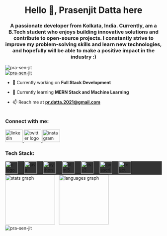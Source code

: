 <h1 align="center">Hello 👋, Prasenjit Datta here</h1>
<h3 align="center">A passionate developer from Kolkata, India. Currently, am a B.Tech student who enjoys building innovative solutions and contribute to open-source projects. I constantly strive to improve my problem-solving skills and learn new technologies, and hopefully will be able to make a positive impact in the industry :)</h3>

<div align="left">
  <img src="https://komarev.com/ghpvc/?username=pra-sen-jit&label=Profile%20views&color=0e75b6&style=flat" alt="pra-sen-jit" />
</div>

<div align="left">
  <a href="https://github.com/ryo-ma/github-profile-trophy">
    <img src="https://github-profile-trophy.vercel.app/?username=pra-sen-jit&theme=dracula" alt="pra-sen-jit" />
  </a>
</div>

- 🔭 Currently working on **Full Stack Development**

- 🌱 Currently learning **MERN Stack and Machine Learning**

- 📫 Reach me at **pr.datta.2021@gmail.com**

<img width="5" />
<h3 align="left">Connect with me:</h3>
<div align="left">
  <a href="https://www.linkedin.com/in/prasenjit-datta-947118258/" target="blank">
    <img src="https://raw.githubusercontent.com/maurodesouza/profile-readme-generator/master/src/assets/icons/social/linkedin/default.svg" width="56" height="40" alt="linkedin logo"  />
  </a>
  <a href="https://twitter.com/prasenjit787" target="blank">
    <img src="https://raw.githubusercontent.com/maurodesouza/profile-readme-generator/master/src/assets/icons/social/twitter/default.svg" width="56" height="40" alt="twitter logo"  />
  </a>
  <a href="https://www.instagram.com/__.ahegao._?igsh=MXJyOGVqMnB5aHE1bg==" target="blank">
    <img src="https://raw.githubusercontent.com/maurodesouza/profile-readme-generator/master/src/assets/icons/social/instagram/default.svg" width="56" height="40" alt="instagram logo"  />
  </a>
</div>
<img width="5" />

<h3 align="left">Tech Stack:</h3>
<div align="left" style="background-color: #333;">
  <a href="https://www.cprogramming.com/" target="_blank" rel="noreferrer">
    <img src="https://cdn.jsdelivr.net/gh/devicons/devicon/icons/c/c-original.svg" height="40" alt="c logo"  />
  </a>
  <img width="13" />
  <a href="https://www.java.com" target="_blank" rel="noreferrer">
    <img src="https://cdn.jsdelivr.net/gh/devicons/devicon/icons/java/java-original.svg" height="40" alt="java logo"  />
  </a>
  <img width="13" />
  <a href="https://www.python.org" target="_blank" rel="noreferrer">
    <img src="https://cdn.jsdelivr.net/gh/devicons/devicon/icons/python/python-original.svg" height="40" alt="python logo"  />
  </a>
  <img width="13" />
  <a href="https://www.w3.org/html/" target="_blank" rel="noreferrer">
    <img src="https://cdn.jsdelivr.net/gh/devicons/devicon/icons/html5/html5-original.svg" height="40" alt="html5 logo"  />
  </a>
  <img width="13" />
  <a href="https://www.w3schools.com/css/" target="_blank" rel="noreferrer">
    <img src="https://cdn.jsdelivr.net/gh/devicons/devicon/icons/css3/css3-original.svg" height="40" alt="css3 logo"  />
  </a>
  <img width="13" />
  <a href="https://developer.mozilla.org/en-US/docs/Web/JavaScript" target="_blank" rel="noreferrer">
    <img src="https://cdn.jsdelivr.net/gh/devicons/devicon/icons/javascript/javascript-original.svg" height="40" alt="javascript logo"  />
  </a>
  <img width="13" />
  <a href="https://reactjs.org/" target="_blank" rel="noreferrer">
    <img src="https://cdn.jsdelivr.net/gh/devicons/devicon/icons/react/react-original.svg" height="40" alt="react logo"  />
  </a>
</div>
<img width="5" />

<div align="left">
  <img src="https://github-readme-stats.vercel.app/api?username=pra-sen-jit&hide_title=false&hide_rank=false&show_icons=true&include_all_commits=true&count_private=true&disable_animations=false&theme=dracula&locale=en&hide_border=false&order=1&custom_title=My%20GitHub%20Stats" height="160" alt="stats graph"  />
  <img width="5" />
  <img src="https://github-readme-stats.vercel.app/api/top-langs?username=pra-sen-jit&locale=en&hide_title=false&layout=compact&card_width=320&langs_count=6&theme=dracula&hide_border=false&order=2" height="160" alt="languages graph"  />
</div>

<div align="left">
  <img align="center" src="https://github-readme-streak-stats.herokuapp.com/?user=pra-sen-jit&theme=dracula" alt="pra-sen-jit" />
</div>
